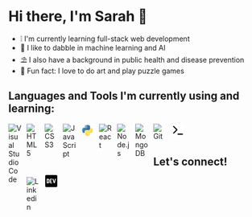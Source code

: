 # Hi there, I'm Sarah 👋

- ❕ I'm currently learning full-stack web development
- 👾 I like to dabble in machine learning and AI
- ⛱️ I also have a background in public health and disease prevention
- 🧩 Fun fact: I love to do art and play puzzle games

## Languages and Tools I'm currently using and learning:
<img align="left" alt="Visual Studio Code" width="26px" src="https://cdn.jsdelivr.net/gh/devicons/devicon/icons/vscode/vscode-original.svg" style="padding-right:10px;" />
<img align="left" alt="HTML5" width="26px" src="https://cdn.jsdelivr.net/gh/devicons/devicon/icons/html5/html5-original.svg" style="padding-right:10px;" />
<img align="left" alt="CSS3" width="26px" src="https://cdn.jsdelivr.net/gh/devicons/devicon/icons/css3/css3-original.svg" style="padding-right:10px;" />
<img align="left" alt="JavaScript" width="26px" src="https://cdn.jsdelivr.net/gh/devicons/devicon/icons/javascript/javascript-original.svg" style="padding-right:10px;" />
<img align="left" alt="Python" width="26px" src="python-original.svg" style="padding-right:10px;"/>
<img align="left" alt="React" width="26px" src="https://cdn.jsdelivr.net/gh/devicons/devicon/icons/react/react-original.svg" style="padding-right:10px;" />
<img align="left" alt="Node.js" width="26px" src="https://cdn.jsdelivr.net/gh/devicons/devicon/icons/nodejs/nodejs-original.svg" style="padding-right:10px;" />
<img align="left" alt="MongoDB" width="26px" src="https://cdn.jsdelivr.net/gh/devicons/devicon/icons/mongodb/mongodb-original.svg" style="padding-right:10px;" />
<img align="left" alt="Git" width="26px" src="https://cdn.jsdelivr.net/gh/devicons/devicon/icons/git/git-original.svg"style="padding-right:10px"/>
<img align="left" alt="Terminal" width="26px" src="terminal-light.svg" />

<br>
<br>

## Let's connect!

<a href="https://www.linkedin.com/in/sarahquayyum/"> <img align="left" alt="Linkedin" width="26px" src="https://cdn.jsdelivr.net/gh/devicons/devicon/icons/linkedin/linkedin-original.svg" style="padding-right:10px"/></a>

<a href="https://dev.to/qymmore"><img align="left" alt="Dev.to" width="26px" src="devto.svg" style="padding-right:10px; margin-top: -4px"/></a>
